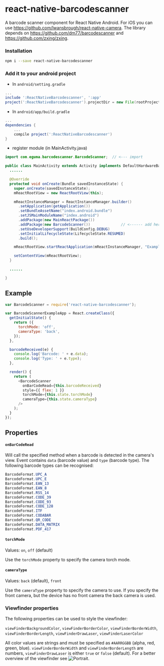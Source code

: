 # react-native-barcodescanner

A barcode scanner component for React Native Android. For iOS you can use https://github.com/lwansbrough/react-native-camera. The library depends on https://github.com/dm77/barcodescanner and https://github.com/zxing/zxing.

### Installation

```bash
npm i --save react-native-barcodescanner
```

### Add it to your android project

* In `android/setting.gradle`

```gradle
...
include ':ReactNativeBarcodescanner', ':app'
project(':ReactNativeBarcodescanner').projectDir = new File(rootProject.projectDir, '../node_modules/react-native-barcodescanner/android')
```

* In `android/app/build.gradle`

```gradle
...
dependencies {
    ...
    compile project(':ReactNativeBarcodescanner')
}
```

* register module (in MainActivity.java)

```java
import com.eguma.barcodescanner.BarcodeScanner;  // <--- import

public class MainActivity extends Activity implements DefaultHardwareBackBtnHandler {
  ......

  @Override
  protected void onCreate(Bundle savedInstanceState) {
    super.onCreate(savedInstanceState);
    mReactRootView = new ReactRootView(this);

    mReactInstanceManager = ReactInstanceManager.builder()
      .setApplication(getApplication())
      .setBundleAssetName("index.android.bundle")
      .setJSMainModuleName("index.android")
      .addPackage(new MainReactPackage())
      .addPackage(new BarcodeScanner())              // <------ add here
      .setUseDeveloperSupport(BuildConfig.DEBUG)
      .setInitialLifecycleState(LifecycleState.RESUMED)
      .build();

    mReactRootView.startReactApplication(mReactInstanceManager, "ExampleRN", null);

    setContentView(mReactRootView);
  }

  ......

}
```

## Example
```javascript
var BarcodeScanner = require('react-native-barcodescanner');

var BarcodeScannerExampleApp = React.createClass({
  getInitialState() {
    return ({
      torchMode: 'off',
      cameraType: 'back',
    });
  },

  barcodeReceived(e) {
    console.log('Barcode: ' + e.data);
    console.log('Type: ' + e.type);
  },

  render() {
    return (
      <BarcodeScanner
        onBarCodeRead={this.barcodeReceived}
        style={{ flex: 1 }}
        torchMode={this.state.torchMode}
        cameraType={this.state.cameraType}
      />
    );
  }
});
```

## Properties

#### `onBarCodeRead`

Will call the specified method when a barcode is detected in the camera's view.
Event contains `data` (barcode value) and `type` (barcode type).
The following barcode types can be recognised:

```java
BarcodeFormat.UPC_A
BarcodeFormat.UPC_E
BarcodeFormat.EAN_13
BarcodeFormat.EAN_8
BarcodeFormat.RSS_14
BarcodeFormat.CODE_39
BarcodeFormat.CODE_93
BarcodeFormat.CODE_128
BarcodeFormat.ITF
BarcodeFormat.CODABAR
BarcodeFormat.QR_CODE
BarcodeFormat.DATA_MATRIX
BarcodeFormat.PDF_417
```

#### `torchMode`

Values:
`on`,
`off` (default)

Use the `torchMode` property to specify the camera torch mode.

#### `cameraType`

Values:
`back` (default),
`front`

Use the `cameraType` property to specify the camera to use. If you specify the front camera, but the device has no front camera the back camera is used.

### Viewfinder properties

The following properties can be used to style the viewfinder:

`viewFinderBackgroundColor`,
`viewFinderBorderColor`,
`viewFinderBorderWidth`,
`viewFinderBorderLength`,
`viewFinderDrawLaser`,
`viewFinderLaserColor`

All color values are strings and must be specified as `#AARRGGBB` (alpha, red, green, blue). `viewFinderBorderWidth` and `viewFinderBorderLength` are numbers, `viewFinderDrawLaser` is either `true` or `false` (default). For a better overview of the viewfinder see ![Portrait](https://raw.github.com/ideacreation/react-native-barcodescanner/master/screenshot.png).
